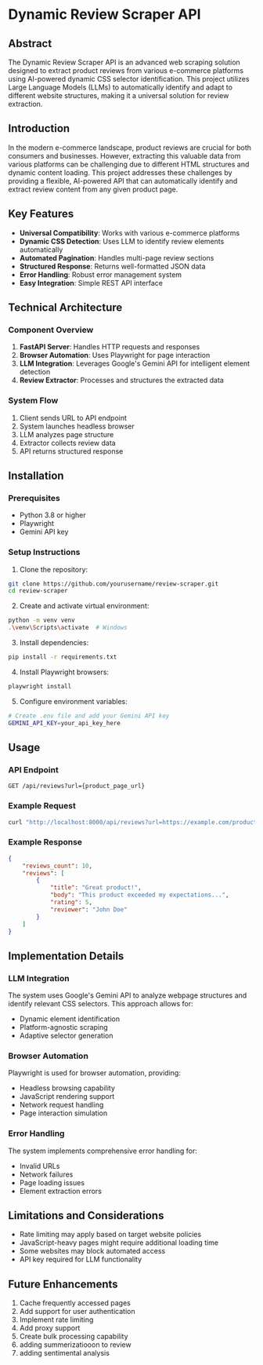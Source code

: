 # Dynamic Review Scraper API

## Abstract
The Dynamic Review Scraper API is an advanced web scraping solution designed to extract product reviews from various e-commerce platforms using AI-powered dynamic CSS selector identification. This project utilizes Large Language Models (LLMs) to automatically identify and adapt to different website structures, making it a universal solution for review extraction.

## Introduction
In the modern e-commerce landscape, product reviews are crucial for both consumers and businesses. However, extracting this valuable data from various platforms can be challenging due to different HTML structures and dynamic content loading. This project addresses these challenges by providing a flexible, AI-powered API that can automatically identify and extract review content from any given product page.

## Key Features
- **Universal Compatibility**: Works with various e-commerce platforms
- **Dynamic CSS Detection**: Uses LLM to identify review elements automatically
- **Automated Pagination**: Handles multi-page review sections
- **Structured Response**: Returns well-formatted JSON data
- **Error Handling**: Robust error management system
- **Easy Integration**: Simple REST API interface

## Technical Architecture

### Component Overview
1. **FastAPI Server**: Handles HTTP requests and responses
2. **Browser Automation**: Uses Playwright for page interaction
3. **LLM Integration**: Leverages Google's Gemini API for intelligent element detection
4. **Review Extractor**: Processes and structures the extracted data

### System Flow
1. Client sends URL to API endpoint
2. System launches headless browser
3. LLM analyzes page structure
4. Extractor collects review data
5. API returns structured response

## Installation

### Prerequisites
- Python 3.8 or higher
- Playwright
- Gemini API key

### Setup Instructions
1. Clone the repository:
```bash
git clone https://github.com/yourusername/review-scraper.git
cd review-scraper
```

2. Create and activate virtual environment:
```bash
python -m venv venv
.\venv\Scripts\activate  # Windows
```

3. Install dependencies:
```bash
pip install -r requirements.txt
```

4. Install Playwright browsers:
```bash
playwright install
```

5. Configure environment variables:
```bash
# Create .env file and add your Gemini API key
GEMINI_API_KEY=your_api_key_here
```

## Usage

### API Endpoint
```
GET /api/reviews?url={product_page_url}
```

### Example Request
```bash
curl "http://localhost:8000/api/reviews?url=https://example.com/product"
```

### Example Response
```json
{
    "reviews_count": 10,
    "reviews": [
        {
            "title": "Great product!",
            "body": "This product exceeded my expectations...",
            "rating": 5,
            "reviewer": "John Doe"
        }
    ]
}
```

## Implementation Details

### LLM Integration
The system uses Google's Gemini API to analyze webpage structures and identify relevant CSS selectors. This approach allows for:
- Dynamic element identification
- Platform-agnostic scraping
- Adaptive selector generation

### Browser Automation
Playwright is used for browser automation, providing:
- Headless browsing capability
- JavaScript rendering support
- Network request handling
- Page interaction simulation

### Error Handling
The system implements comprehensive error handling for:
- Invalid URLs
- Network failures
- Page loading issues
- Element extraction errors

## Limitations and Considerations
- Rate limiting may apply based on target website policies
- JavaScript-heavy pages might require additional loading time
- Some websites may block automated access
- API key required for LLM functionality

## Future Enhancements
1. Cache frequently accessed pages
2. Add support for user authentication
3. Implement rate limiting
4. Add proxy support
5. Create bulk processing capability
6. adding summerizatiooon to review
7. adding sentimental analysis 
